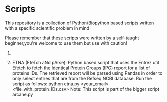 # Scripts
This repository is a collection of Python/Biopython based scripts written with a specific scientific problem in mind

Please remember that these scripts were written by a self-taught beginner,you're welcome to use them but  use with caution!

1)


2) 	ETNA (EfeTch aNd pArse): Python based script that uses the Entrez util Efetch to fetch the  Identical Protein Groups (IPG) report for a list of proteins IDs. The retrieved report will be parsed using Pandas in order to only select entries that are from the Refseq NCBI database. Run the script as follows:
python etna.py <your_email> <file_with_protein_IDs.csv>
Note: This script is part of the bigger script arcane.py
